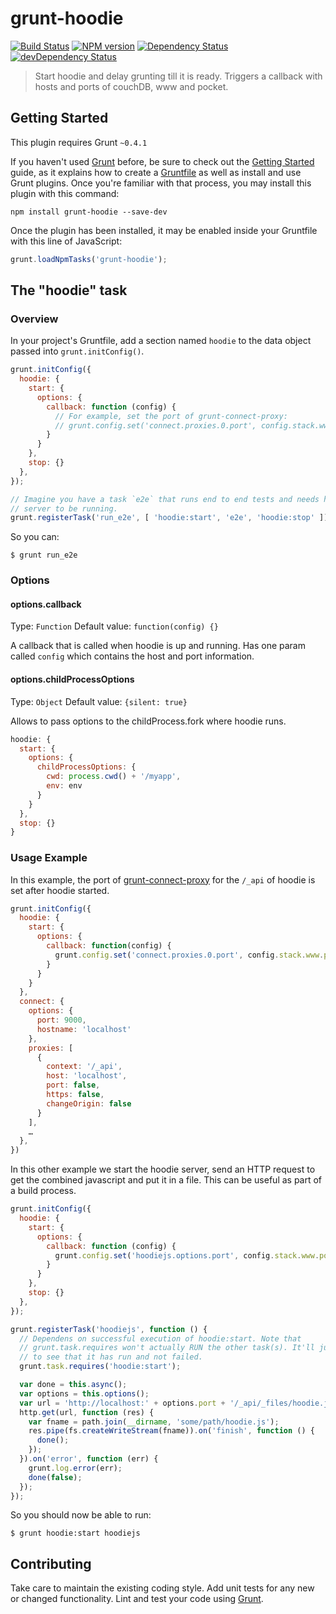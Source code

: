 # grunt-hoodie
[![Build Status](https://travis-ci.org/hoodiehq/grunt-hoodie.svg)](https://travis-ci.org/hoodiehq/grunt-hoodie)
[![NPM version](https://badge.fury.io/js/grunt-hoodie.svg)](http://badge.fury.io/js/grunt-hoodie)
[![Dependency Status](https://david-dm.org/hoodiehq/grunt-hoodie.svg)](https://david-dm.org/hoodiehq/grunt-hoodie)
[![devDependency Status](https://david-dm.org/hoodiehq/grunt-hoodie/dev-status.svg)](https://david-dm.org/hoodiehq/grunt-hoodie#info=devDependencies)

> Start hoodie and delay grunting till it is ready. Triggers a callback with hosts and ports of couchDB, www and pocket.

## Getting Started
This plugin requires Grunt `~0.4.1`

If you haven't used [Grunt](http://gruntjs.com/) before, be sure to check out the [Getting Started](http://gruntjs.com/getting-started) guide, as it explains how to create a [Gruntfile](http://gruntjs.com/sample-gruntfile) as well as install and use Grunt plugins. Once you're familiar with that process, you may install this plugin with this command:

```shell
npm install grunt-hoodie --save-dev
```

Once the plugin has been installed, it may be enabled inside your Gruntfile with this line of JavaScript:

```js
grunt.loadNpmTasks('grunt-hoodie');
```

## The "hoodie" task

### Overview
In your project's Gruntfile, add a section named `hoodie` to the data object passed into `grunt.initConfig()`.

```js
grunt.initConfig({
  hoodie: {
    start: {
      options: {
        callback: function (config) {
          // For example, set the port of grunt-connect-proxy:
          // grunt.config.set('connect.proxies.0.port', config.stack.www.port);
        }
      }
    },
    stop: {}
  },
});

// Imagine you have a task `e2e` that runs end to end tests and needs hoodie
// server to be running.
grunt.registerTask('run_e2e', [ 'hoodie:start', 'e2e', 'hoodie:stop' ]);
```

So you can:

```
$ grunt run_e2e
```

### Options

#### options.callback

Type: `Function`
Default value: `function(config) {}`

A callback that is called when hoodie is up and running. Has one param called `config` which contains the host and port information.

#### options.childProcessOptions

Type: `Object`
Default value: `{silent: true}`

Allows to pass options to the childProcess.fork where hoodie runs.

```js
hoodie: {
  start: {
    options: {
      childProcessOptions: {
        cwd: process.cwd() + '/myapp',
        env: env
      }
    }
  },
  stop: {}
}
```

### Usage Example

In this example, the port of [grunt-connect-proxy](https://npmjs.org/package/grunt-connect-proxy) for the `/_api` of hoodie is set after hoodie started.

```js
grunt.initConfig({
  hoodie: {
    start: {
      options: {
        callback: function(config) {
          grunt.config.set('connect.proxies.0.port', config.stack.www.port);
        }
      }
    }
  },
  connect: {
    options: {
      port: 9000,
      hostname: 'localhost'
    },
    proxies: [
      {
        context: '/_api',
        host: 'localhost',
        port: false,
        https: false,
        changeOrigin: false
      }
    ],
    …
  },
})
```

In this other example we start the hoodie server, send an HTTP request to get
the combined javascript and put it in a file. This can be useful as part of a
build process.

```js
grunt.initConfig({
  hoodie: {
    start: {
      options: {
        callback: function (config) {
          grunt.config.set('hoodiejs.options.port', config.stack.www.port);
        }
      }
    },
    stop: {}
  },
});

grunt.registerTask('hoodiejs', function () {
  // Dependens on successful execution of hoodie:start. Note that
  // grunt.task.requires won't actually RUN the other task(s). It'll just check
  // to see that it has run and not failed.
  grunt.task.requires('hoodie:start');

  var done = this.async();
  var options = this.options();
  var url = 'http://localhost:' + options.port + '/_api/_files/hoodie.js';
  http.get(url, function (res) {
    var fname = path.join(__dirname, 'some/path/hoodie.js');
    res.pipe(fs.createWriteStream(fname)).on('finish', function () {
      done();
    });
  }).on('error', function (err) {
    grunt.log.error(err);
    done(false);
  });
});
```

So you should now be able to run:

```
$ grunt hoodie:start hoodiejs
```

## Contributing

Take care to maintain the existing coding style. Add unit tests for any new or changed functionality. Lint and test your code using [Grunt](http://gruntjs.com/).
